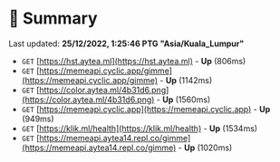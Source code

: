 # 📖 Summary
Last updated: **25/12/2022, 1:25:46 PTG "Asia/Kuala_Lumpur"**

- `GET` [https://hst.aytea.ml](https://hst.aytea.ml) - **Up** (806ms)
- `GET` [https://memeapi.cyclic.app/gimme](https://memeapi.cyclic.app/gimme) - **Up** (1142ms)
- `GET` [https://color.aytea.ml/4b31d6.png](https://color.aytea.ml/4b31d6.png) - **Up** (1560ms)
- `GET` [https://memeapi.cyclic.app](https://memeapi.cyclic.app) - **Up** (949ms)
- `GET` [https://klik.ml/health](https://klik.ml/health) - **Up** (1534ms)
- `GET` [https://memeapi.aytea14.repl.co/gimme](https://memeapi.aytea14.repl.co/gimme) - **Up** (1020ms)
